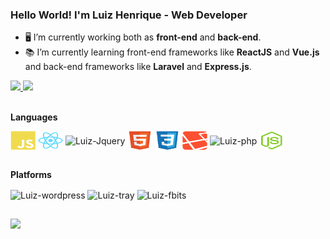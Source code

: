### Hello World! I'm Luiz Henrique - Web Developer

- 🖥️ I’m currently working both as **front-end** and **back-end**.
- 📚 I’m currently learning front-end frameworks like **ReactJS** and **Vue.js** and back-end frameworks like **Laravel** and **Express.js**.

<div>
  <a href="https://github.com/LuizHenrique05">
    <img height="180em" src="https://github-readme-stats.vercel.app/api?username=LuizHenrique05&show_icons=true&theme=dark&include_all_commits=true&count_private=true"/>
    <img height="180em" src="https://github-readme-stats.vercel.app/api/top-langs/?username=LuizHenrique05&layout=compact&langs_count=7&theme=dark"/>
  </a>
</div>
  
<div style="display: inline_block"><br>
  <p><strong>Languages</strong></p>
  <img align="center" alt="Luiz-Js" height="30" width="40" src="https://raw.githubusercontent.com/devicons/devicon/master/icons/javascript/javascript-plain.svg">
  <img align="center" alt="Luiz-React" height="30" width="40" src="https://raw.githubusercontent.com/devicons/devicon/master/icons/react/react-original.svg">
  <img align="center" alt="Luiz-Jquery" height="30" width="40" src="https://cdn.jsdelivr.net/gh/devicons/devicon/icons/jquery/jquery-original.svg">
  <img align="center" alt="Luiz-HTML" height="30" width="40" src="https://raw.githubusercontent.com/devicons/devicon/master/icons/html5/html5-original.svg">
  <img align="center" alt="Luiz-CSS" height="30" width="40" src="https://raw.githubusercontent.com/devicons/devicon/master/icons/css3/css3-original.svg">
  <img align="center" alt="Luiz-laravel" height="30" width="40" src="https://raw.githubusercontent.com/devicons/devicon/master/icons/laravel/laravel-plain.svg">
  <img align="center" alt="Luiz-php" height="30" width="40" src="https://cdn.jsdelivr.net/gh/devicons/devicon/icons/php/php-original.svg" />
  <img align="center" alt="Luiz-nodejs" height="30" width="40" src="https://raw.githubusercontent.com/devicons/devicon/master/icons/nodejs/nodejs-original.svg">
</div>

<div style="display: inline_block"><br>
  <p><strong>Platforms</strong></p>
  <img align="center" alt="Luiz-wordpress" height="40" width="40" src="https://cdn.discordapp.com/attachments/692027371003314239/887316902333001758/wordpress.png" />
  <img align="center" alt="Luiz-tray" height="40" width="40" src="https://cdn.discordapp.com/attachments/692027371003314239/887316581691039744/tray.png" />
  <img align="center" alt="Luiz-fbits" height="30" width="40" src="https://cdn.discordapp.com/attachments/692027371003314239/887316579027681330/fbits.png" />
</div>

##
  
<div> 
    <a href="https://www.linkedin.com/in/luiz-henrique-40b7b5171/" target="_blank"><img src="https://img.shields.io/badge/-LinkedIn-%230077B5?style=for-the-badge&logo=linkedin&logoColor=white" target="_blank"></a> 
</div>
